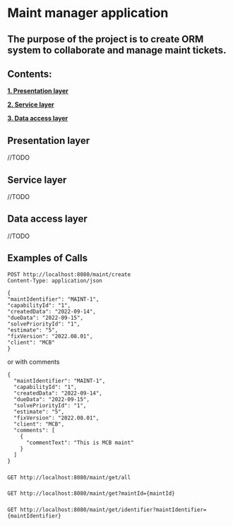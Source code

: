 # Maint manager application
## The purpose of the project is to create ORM system to collaborate and manage maint tickets.

## Contents:
**[1. Presentation layer](#presentation_layer)**

**[2. Service layer](#service_layer)**

**[3. Data access layer](#data_access_layer)**

## Presentation layer
//TODO

## Service layer
//TODO

## Data access layer
//TODO

## Examples of Calls
```
POST http://localhost:8080/maint/create
Content-Type: application/json

{
"maintIdentifier": "MAINT-1",
"capabilityId": "1",
"createdData": "2022-09-14",
"dueData": "2022-09-15",
"solvePriorityId": "1",
"estimate": "5",
"fixVersion": "2022.08.01",
"client": "MCB"
}
```
or with comments
```
{
  "maintIdentifier": "MAINT-1",
  "capabilityId": "1",
  "createdData": "2022-09-14",
  "dueData": "2022-09-15",
  "solvePriorityId": "1",
  "estimate": "5",
  "fixVersion": "2022.08.01",
  "client": "MCB",
  "comments": [
    {
      "commentText": "This is MCB maint"
    }
  ]
}
```
###
```
GET http://localhost:8080/maint/get/all
```

###
```
GET http://localhost:8080/maint/get?maintId={maintId}
```

###
```
GET http://localhost:8080/maint/get/identifier?maintIdentifier={maintIdentifier}
```